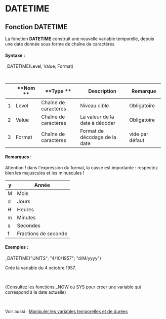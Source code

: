 # DATETIME

## Fonction DATETIME

La fonction **DATETIME** construit une nouvelle variable temporelle, depuis une date donnée sous forme de chaîne de caractères.

#### Syntaxe :&nbsp;

\_DATETIME(Level; Value; Format)

&nbsp;

| &nbsp; | **Nom ** | **Type ** | **Description** | **Remarque** |
| --- | --- | --- | --- | --- |
| &#49; | Level | Chaîne de caractères | Niveau cible | Obligatoire |
| &#50; | Value | Chaîne de caractères | La valeur de la date à décoder | Obligatoire |
| &#51; | Format | Chaîne de caractères | Format de décodage de la date | vide par défaut |


#### Remarques :

Attention \! dans l'expression du format, la casse est importante : respectez bien les majuscules et les minuscules \!

| y | Année |
| --- | --- |
| M | Mois |
| d | Jours |
| H | Heures |
| m | Minutes |
| s | Secondes |
| f | Fractions de seconde |


#### Exemples :

\_DATETIME("UNITS"; "4/10/1957"; "d/M/yyyy")

Crée la variable du 4 octobre 1957.

&nbsp;

(Consultez les fonctions \_NOW ou SYS pour créer une variable qui correspond à la date actuelle)

&nbsp;

Voir aussi : [Manipuler les variables temporelles et de durées](<Manipulerlesvariablestemporelle1.md>)
